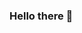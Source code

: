 ### Hello there 👋
<!-- ![image](https://user-images.githubusercontent.com/43851394/217555754-db143dda-da01-4e4f-a074-5f469ce21f0d.png) -->


<!--
**EsteNoEsMonti/EsteNoEsMonti** is a ✨ _special_ ✨ repository because its `README.md` (this file) appears on your GitHub profile.

Here are some ideas to get you started:

- 🔭 I’m currently working on ...
- 🌱 I’m currently learning ...
- 👯 I’m looking to collaborate on ...
- 🤔 I’m looking for help with ...
- 💬 Ask me about ...
- 📫 How to reach me: ...
- 😄 Pronouns: ...
- ⚡ Fun fact: ...
-->
